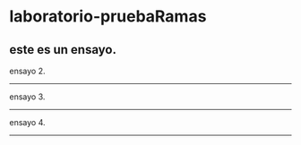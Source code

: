 # laboratorio-pruebaRamas

este es un ensayo.
---------

ensayo 2.

---------

ensayo 3.

---------

ensayo 4.

---------
